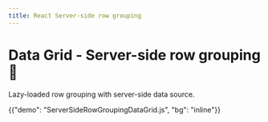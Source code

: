 ```yaml
---
title: React Server-side row grouping
---
```


# Data Grid - Server-side row grouping [<span class="plan-pro"></span>](/x/introduction/licensing/#pro-plan 'Pro plan')🚧

<p class="description">Lazy-loaded row grouping with server-side data source.</p>

{{"demo": "ServerSideRowGroupingDataGrid.js", "bg": "inline"}}
